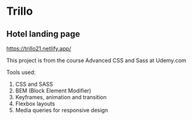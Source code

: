 # Trillo
## Hotel landing page

https://trillo21.netlify.app/

This project is from the course Advanced CSS and Sass at Udemy.com

Tools used:
1.	CSS and SASS
2.	BEM (Block Element Modifier)
3.	Keyframes, animation and transition
4.	Flexbox layouts
5.	Media queries for responsive design
